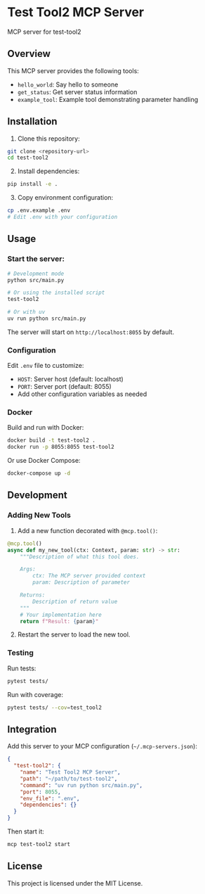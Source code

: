 # Test Tool2 MCP Server

MCP server for test-tool2

## Overview

This MCP server provides the following tools:

- `hello_world`: Say hello to someone
- `get_status`: Get server status information
- `example_tool`: Example tool demonstrating parameter handling

## Installation

1. Clone this repository:
```bash
git clone <repository-url>
cd test-tool2
```

2. Install dependencies:
```bash
pip install -e .
```

3. Copy environment configuration:
```bash
cp .env.example .env
# Edit .env with your configuration
```

## Usage

### Start the server:

```bash
# Development mode
python src/main.py

# Or using the installed script
test-tool2

# Or with uv
uv run python src/main.py
```

The server will start on `http://localhost:8055` by default.

### Configuration

Edit `.env` file to customize:

- `HOST`: Server host (default: localhost)
- `PORT`: Server port (default: 8055)
- Add other configuration variables as needed

### Docker

Build and run with Docker:

```bash
docker build -t test-tool2 .
docker run -p 8055:8055 test-tool2
```

Or use Docker Compose:

```bash
docker-compose up -d
```

## Development

### Adding New Tools

1. Add a new function decorated with `@mcp.tool()`:

```python
@mcp.tool()
async def my_new_tool(ctx: Context, param: str) -> str:
    """Description of what this tool does.

    Args:
        ctx: The MCP server provided context
        param: Description of parameter

    Returns:
        Description of return value
    """
    # Your implementation here
    return f"Result: {param}"
```

2. Restart the server to load the new tool.

### Testing

Run tests:

```bash
pytest tests/
```

Run with coverage:

```bash
pytest tests/ --cov=test_tool2
```

## Integration

Add this server to your MCP configuration (`~/.mcp-servers.json`):

```json
{
  "test-tool2": {
    "name": "Test Tool2 MCP Server",
    "path": "~/path/to/test-tool2",
    "command": "uv run python src/main.py",
    "port": 8055,
    "env_file": ".env",
    "dependencies": {}
  }
}
```

Then start it:

```bash
mcp test-tool2 start
```

## License

This project is licensed under the MIT License.
